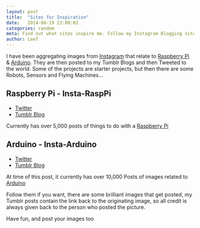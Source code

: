```yaml
---
layout: post
title:  "Sites for Inspiration"
date:   2014-08-19 23:00:02
categories: random
meta: Find out what sites inspire me. Follow my Instagram Blogging sites, that display interesting projects from the worlds of Raspberry Pi and Arduino
author: LeeT
---
```


I have been aggregating images from [Instagram][3] that relate to [Raspberry Pi][1] & [Arduino][2]. They are then posted to my Tumblr Blogs and then Tweeted to the world. Some of the projects are starter projects, but then there are some Robots, Sensors and Flying Machines...

## Raspberry Pi - Insta-RaspPi

+ [Twitter][4]
+ [Tumblr Blog][5] 

Currently has over 5,000 posts of things to do with a [Raspberry Pi][1]


## Arduino - Insta-Arduino

+ [Twitter][6]
+ [Tumblr Blog][7]

At time of this post, it currently has over 10,000 Posts of images related to [Arduino][2]

Follow them if you want, there are some brilliant images that get posted, my Tumblr posts contain the link back to the originating image, so all credit is always given back to the person who posted the picture.

Have fun, and post your images too



[1]: http://www.raspberrypi.org/
[2]: http://arduino.cc/
[3]: http://www.instagram.com
[4]: https://twitter.com/Insta_RaspPi
[5]: http://insta-rasppi.tumblr.com/
[6]: https://twitter.com/Insta_Arduino
[7]: http://insta-arduino.tumblr.com/
